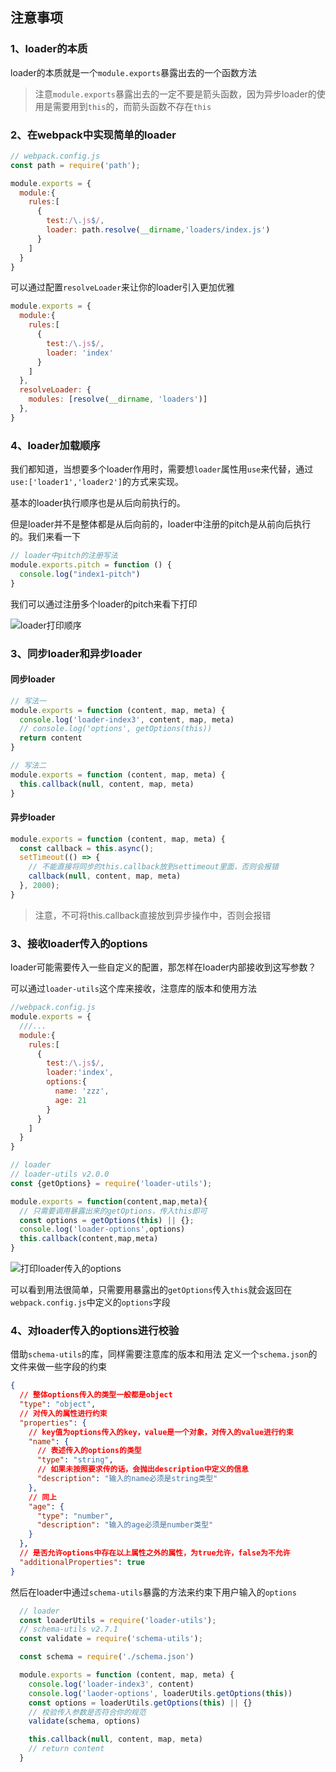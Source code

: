 ## 注意事项

### 1、loader的本质

loader的本质就是一个`module.exports`暴露出去的一个函数方法

> 注意`module.exports`暴露出去的一定不要是箭头函数，因为异步loader的使用是需要用到`this`的，而箭头函数不存在`this`


### 2、在webpack中实现简单的loader

```javascript
// webpack.config.js
const path = require('path');

module.exports = {
  module:{
    rules:[
      {
        test:/\.js$/,
        loader: path.resolve(__dirname,'loaders/index.js')
      }
    ]
  }
}

```
可以通过配置`resolveLoader`来让你的loader引入更加优雅
```javascript
module.exports = {
  module:{
    rules:[
      {
        test:/\.js$/,
        loader: 'index'
      }
    ]
  },
  resolveLoader: {
    modules: [resolve(__dirname, 'loaders')]
  },
}
```

### 4、loader加载顺序

我们都知道，当想要多个loader作用时，需要想`loader`属性用`use`来代替，通过`use:['loader1','loader2']`的方式来实现。

基本的loader执行顺序也是从后向前执行的。

但是loader并不是整体都是从后向前的，loader中注册的pitch是从前向后执行的。我们来看一下
```javascript
// loader中pitch的注册写法
module.exports.pitch = function () {
  console.log("index1-pitch")
}
```
我们可以通过注册多个loader的pitch来看下打印

![loader打印顺序](https://note.youdao.com/yws/public/resource/a8003179d02ce39b6b77f5c5d8c4756b/xmlnote/WEBRESOURCEa51cc901efd7fa552402ec81515d743a/587)


### 3、同步loader和异步loader

#### 同步loader
```javascript
// 写法一
module.exports = function (content, map, meta) {
  console.log('loader-index3', content, map, meta)
  // console.log('options', getOptions(this))
  return content
}

// 写法二
module.exports = function (content, map, meta) {
  this.callback(null, content, map, meta)
}
```

#### 异步loader
```javascript
module.exports = function (content, map, meta) {
  const callback = this.async();
  setTimeout(() => {
    // 不能直接将同步的this.callback放到settimeout里面，否则会报错
    callback(null, content, map, meta)
  }, 2000);
}
```
> 注意，不可将this.callback直接放到异步操作中，否则会报错

### 3、接收loader传入的options

loader可能需要传入一些自定义的配置，那怎样在loader内部接收到这写参数？

可以通过`loader-utils`这个库来接收，注意库的版本和使用方法

```javascript
//webpack.config.js
module.exports = {
  ///...
  module:{
    rules:[
      {
        test:/\.js$/,
        loader:'index',
        options:{
          name: 'zzz',
          age: 21
        }
      }
    ]
  }
}

// loader
// loader-utils v2.0.0
const {getOptions} = require('loader-utils');

module.exports = function(content,map,meta){
  // 只需要调用暴露出来的getOptions，传入this即可
  const options = getOptions(this) || {};
  console.log('loader-options',options)
  this.callback(content,map,meta)
}
```
![打印loader传入的options](https://note.youdao.com/yws/public/resource/a8003179d02ce39b6b77f5c5d8c4756b/xmlnote/WEBRESOURCEebf7d3273ed53daf7a0917a9eefdcfe7/590)

可以看到用法很简单，只需要用暴露出的`getOptions`传入`this`就会返回在`webpack.config.js`中定义的`options`字段


### 4、对loader传入的options进行校验

借助`schema-utils`的库，同样需要注意库的版本和用法
定义一个`schema.json`的文件来做一些字段的约束

```json
{
  // 整体options传入的类型一般都是object
  "type": "object",
  // 对传入的属性进行约束
  "properties": {
    // key值为options传入的key，value是一个对象，对传入的value进行约束
    "name": {
      // 表述传入的options的类型
      "type": "string",
      // 如果未按照要求传的话，会抛出description中定义的信息
      "description": "输入的name必须是string类型"
    },
    // 同上
    "age": {
      "type": "number",
      "description": "输入的age必须是number类型"
    }
  },
  // 是否允许options中存在以上属性之外的属性，为true允许，false为不允许
  "additionalProperties": true
}
```

然后在loader中通过`schema-utils`暴露的方法来约束下用户输入的`options`
```javascript
  // loader
  const loaderUtils = require('loader-utils');
  // schema-utils v2.7.1
  const validate = require('schema-utils');

  const schema = require('./schema.json')

  module.exports = function (content, map, meta) {
    console.log('loader-index3', content)
    console.log('laoder-options', loaderUtils.getOptions(this))
    const options = loaderUtils.getOptions(this) || {}
    // 校验传入参数是否符合你的规范
    validate(schema, options)

    this.callback(null, content, map, meta)
    // return content
  }

```

